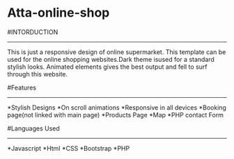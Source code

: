# Atta-online-shop

#INTORDUCTION
______________
This is just a responsive design of online supermarket.
This template can be used for the online shopping websites.Dark theme isused for a standard stylish looks.
Animated elements gives the best output and fell to surf through this website.


#Features
__________
*Stylish Designs
*On scroll animations
*Responsive in all devices
*Booking page(not linked with main page)
*Products Page
*Map
*PHP contact Form


#Languages Used
_______________

*Javascript
*Html
*CSS
*Bootstrap
*PHP
